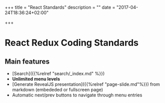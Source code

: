 +++
title = "React Standards"
description = ""
date = "2017-04-24T18:36:24+02:00"

+++

# React Redux Coding Standards


## Main features

* [Search]({{%relref "search/_index.md" %}})
* **Unlimited menu levels**
* [Generate RevealJS presentation]({{%relref "page-slide.md"%}}) from markdown (embededed or fullscreen page)
* Automatic next/prev buttons to navigate through menu entries



